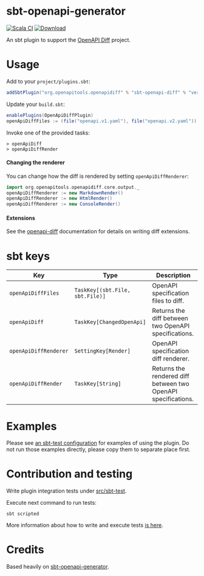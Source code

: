 # sbt-openapi-generator

[![Scala CI](https://github.com/jrouly/sbt-openapi-diff/workflows/Scala%20CI/badge.svg?branch=master)](https://github.com/jrouly/sbt-openapi-diff/actions?query=workflow%3A%22Scala+CI%22)
[![Download](https://api.bintray.com/packages/jrouly/sbt-plugins/sbt-openapi-diff/images/download.svg)](https://bintray.com/jrouly/sbt-plugins/sbt-openapi-diff/_latestVersion)


An sbt plugin to support the [OpenAPI Diff](https://github.com/OpenAPITools/openapi-diff) project.

# Usage

Add to your `project/plugins.sbt`:

```sbt
addSbtPlugin("org.openapitools.openapidiff" % "sbt-openapi-diff" % "version")
```

Update your `build.sbt`:
```sbt
enablePlugins(OpenApiDiffPlugin)
openApiDiffFiles := (file("openapi.v1.yaml"), file("openapi.v2.yaml"))
```

Invoke one of the provided tasks:
```
> openApiDiff
> openApiDiffRender
```

#### Changing the renderer

You can change how the diff is rendered by setting `openApiDiffRenderer`:
```sbt
import org.openapitools.openapidiff.core.output._
openApiDiffRenderer := new MarkdownRender()
openApiDiffRenderer := new HtmlRender()
openApiDiffRenderer := new ConsoleRender()
```

#### Extensions

See the [openapi-diff](https://github.com/OpenAPITools/openapi-diff#extensions) documentation for details on writing diff extensions.

# sbt keys

| Key | Type | Description |
| ------- | ---- | ----------- |
| `openApiDiffFiles` | `TaskKey[(sbt.File, sbt.File)]` | OpenAPI specification files to diff. |
| `openApiDiff` | `TaskKey[ChangedOpenApi]` | Returns the diff between two OpenAPI specifications. |
| `openApiDiffRenderer` | `SettingKey[Render]` | OpenAPI specification diff renderer. |
| `openApiDiffRender` | `TaskKey[String]` | Returns the rendered diff between two OpenAPI specifications. |

# Examples

Please see [an sbt-test configuration](src/sbt-test) for examples of using the plugin.
Do not run those examples directly, please copy them to separate place first.

# Contribution and testing

Write plugin integration tests under [src/sbt-test](src/sbt-test).

Execute next command to run tests:

```shell script
sbt scripted
```

More information about how to write and execute tests [is here](https://www.scala-sbt.org/1.x/docs/Testing-sbt-plugins.html).

# Credits

Based heavily on [sbt-openapi-generator](https://github.com/OpenAPITools/sbt-openapi-generator).